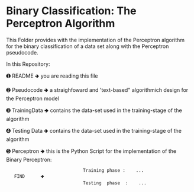# Binary Classification: The Perceptron Algorithm 
This Folder provides with the implementation of the Perceptron algorithm for the binary classification of a data set along with the  Perceptron pseudocode.


In this Repository:

➊  README            🢂 you are reading this file

➋  Pseudocode       🢂 a straighfoward and 'text-based" algorithmich design for the Perceptron model

➌  TrainingData     🢂 contains the data-set used in the training-stage of the algorithm 

➍  Testing Data      🢂 contains the data-set used in the training-stage of the algorithm 


➎  Perceptron 🢂 this is the Python Script for the implementation of the Binary Perceptron: 

                                 Training phase :    ...
       FIND      🢂                      
                                 Testing  phase  :    ...

